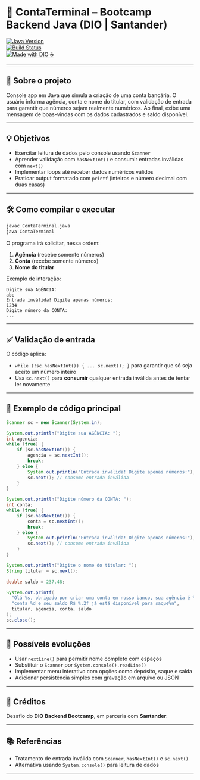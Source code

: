 
# 🏦 ContaTerminal – Bootcamp Backend Java (DIO | Santander)

[![Java Version](https://img.shields.io/badge/Java-11%2B-orange.svg)]()  
[![Build Status](https://img.shields.io/badge/Build-Pass-brightgreen.svg)]()  
[![Made with DIO ☕️](https://img.shields.io/badge/Made%20with-DIO%20Bootcamp-red.svg)]()

---

## 🧠 Sobre o projeto
Console app em Java que simula a criação de uma conta bancária. O usuário informa agência, conta e nome do titular, com validação de entrada para garantir que números sejam realmente numéricos. Ao final, exibe uma mensagem de boas-vindas com os dados cadastrados e saldo disponível.

---

## 💡 Objetivos
- Exercitar leitura de dados pelo console usando `Scanner`
- Aprender validação com `hasNextInt()` e consumir entradas inválidas com `next()`
- Implementar loops até receber dados numéricos válidos
- Praticar output formatado com `printf` (inteiros e número decimal com duas casas)

---

## 🛠️ Como compilar e executar

```bash
javac ContaTerminal.java
java ContaTerminal
````

O programa irá solicitar, nessa ordem:

1. **Agência** (recebe somente números)
2. **Conta** (recebe somente números)
3. **Nome do titular**

Exemplo de interação:

```
Digite sua AGÊNCIA:
abc
Entrada inválida! Digite apenas números:
1234
Digite número da CONTA:
...
```

---

## ✅ Validação de entrada

O código aplica:

* `while (!sc.hasNextInt()) { ... sc.next(); }` para garantir que só seja aceito um número inteiro
* Usa `sc.next()` para **consumir** qualquer entrada inválida antes de tentar ler novamente

---

## 🎯 Exemplo de código principal

```java
Scanner sc = new Scanner(System.in);

System.out.println("Digite sua AGÊNCIA: ");
int agencia;
while (true) {
    if (sc.hasNextInt()) {
        agencia = sc.nextInt();
        break;
    } else {
        System.out.println("Entrada inválida! Digite apenas números:");
        sc.next(); // consome entrada inválida
    }
}

System.out.println("Digite número da CONTA: ");
int conta;
while (true) {
    if (sc.hasNextInt()) {
        conta = sc.nextInt();
        break;
    } else {
        System.out.println("Entrada inválida! Digite apenas números:");
        sc.next(); // consome entrada inválida
    }
}

System.out.println("Digite o nome do titular: ");
String titular = sc.next();

double saldo = 237.48;

System.out.printf(
  "Olá %s, obrigado por criar uma conta em nosso banco, sua agência é %d, " +
  "conta %d e seu saldo R$ %.2f já está disponível para saque%n",
  titular, agencia, conta, saldo
);
sc.close();
```

---

## 🚀 Possíveis evoluções

* Usar `nextLine()` para permitir nome completo com espaços
* Substituir o `Scanner` por `System.console().readLine()`
* Implementar menu interativo com opções como depósito, saque e saída
* Adicionar persistência simples com gravação em arquivo ou JSON

---

## 🧷 Créditos

Desafio do **DIO Backend Bootcamp**, em parceria com **Santander**.

---

## 📚 Referências

* Tratamento de entrada inválida com `Scanner`, `hasNextInt()` e `sc.next()`
* Alternativa usando `System.console()` para leitura de dados

---

